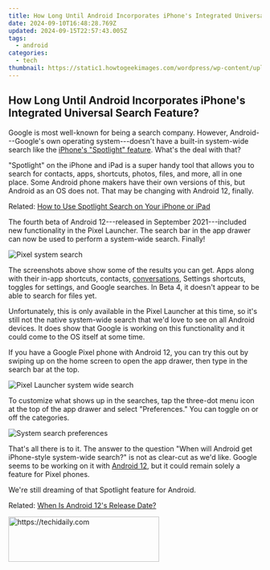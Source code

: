 ```yaml
---
title: How Long Until Android Incorporates iPhone's Integrated Universal Search Feature?
date: 2024-09-10T16:48:28.769Z
updated: 2024-09-15T22:57:43.005Z
tags:
  - android
categories:
  - tech
thumbnail: https://static1.howtogeekimages.com/wordpress/wp-content/uploads/2021/10/pixel-system-search.png
---
```


## How Long Until Android Incorporates iPhone's Integrated Universal Search Feature?

Google is most well-known for being a search company. However, Android---Google's own operating system---doesn't have a built-in system-wide search like the [iPhone's "Spotlight" feature](https://on-screen-recording.techidaily.com/updated-in-2024-advanced-techniques-for-quieter-video-calls-on-skype/). What's the deal with that?

 "Spotlight" on the iPhone and iPad is a super handy tool that allows you to search for contacts, apps, shortcuts, photos, files, and more, all in one place. Some Android phone makers have their own versions of this, but Android as an OS does not. That may be changing with Android 12, finally.

Related: [How to Use Spotlight Search on Your iPhone or iPad](https://on-screen-recording.techidaily.com/updated-in-2024-advanced-techniques-for-quieter-video-calls-on-skype/) 

 The fourth beta of Android 12---released in September 2021---included new functionality in the Pixel Launcher. The search bar in the app drawer can now be used to perform a system-wide search. Finally!

![Pixel system search](https://static1.howtogeekimages.com/wordpress/wp-content/uploads/2021/10/Screenshot_20211004-165158.png) 

 The screenshots above show some of the results you can get. Apps along with their in-app shortcuts, contacts, [conversations](https://windows11.techidaily.com/fixing-execution-hiccups-in-malwarebytes-for-windows-1110-pcs/), Settings shortcuts, toggles for settings, and Google searches. In Beta 4, it doesn't appear to be able to search for files yet.

 Unfortunately, this is only available in the Pixel Launcher at this time, so it's still not the native system-wide search that we'd love to see on all Android devices. It does show that Google is working on this functionality and it could come to the OS itself at some time.

 If you have a Google Pixel phone with Android 12, you can try this out by swiping up on the home screen to open the app drawer, then type in the search bar at the top.

![Pixel Launcher system wide search](https://static1.howtogeekimages.com/wordpress/wp-content/uploads/2021/10/Screenshot_20211004-165257.png) 

 To customize what shows up in the searches, tap the three-dot menu icon at the top of the app drawer and select "Preferences." You can toggle on or off the categories.

![System search preferences](https://static1.howtogeekimages.com/wordpress/wp-content/uploads/2021/10/Screenshot_20211004-170136.png) 

 That's all there is to it. The answer to the question "When will Android get iPhone-style system-wide search?" is not as clear-cut as we'd like. Google seems to be working on it with [Android 12](https://some-skills.techidaily.com/new-top-5-budget-friendly-pinterest-video-grabs/), but it could remain solely a feature for Pixel phones.

 We're still dreaming of that Spotlight feature for Android.

Related: [When Is Android 12's Release Date?](https://some-skills.techidaily.com/new-top-5-budget-friendly-pinterest-video-grabs/)

<ins class="adsbygoogle"
     style="display:block"
     data-ad-format="autorelaxed"
     data-ad-client="ca-pub-7571918770474297"
     data-ad-slot="1223367746"></ins>

<ins class="adsbygoogle"
     style="display:block"
     data-ad-client="ca-pub-7571918770474297"
     data-ad-slot="8358498916"
     data-ad-format="auto"
     data-full-width-responsive="true"></ins>



<!-- affiliate ads begin -->
<a href="https://25home.pxf.io/c/5597632/2123477/16836" target="_top" id="2123477">
  <img src="//a.impactradius-go.com/display-ad/16836-2123477" border="0" alt="https://techidaily.com" width="300" height="90"/>
</a>
<img height="0" width="0" src="https://25home.pxf.io/i/5597632/2123477/16836" style="position:absolute;visibility:hidden;" border="0" />
<!-- affiliate ads end -->

